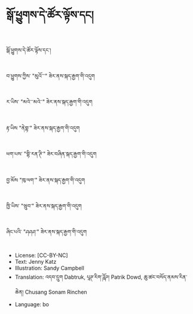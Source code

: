 # སྒོ་ཕྱུགས་དེ་ཚོར་ལྟོས་དང།

##
སྒོ་ཕྱུགས་དེ་ཚོར་ལྟོས་དང་།

##
བ་ཕྱུགས་ཀྱིས་ "མུའོ་་་" ཟེར་ནས་སྐད་རྒྱག་གི་འདུག

##
ར་ཡིས་ "མའེ་་་མའེ་་" ཟེར་ནས་སྐད་རྒྱག་གི་འདུག

##
རྟ་ཡིས "ནེགྷ་" ཟེར་ནས་སྐད་རྒྱག་གི་འདུག

##
ཕག་པས་ "གྷི་རན་ཊི་" ཟེར་བཞིན་སྐད་རྒྱག་གི་འདུག

##
བྱ་མོས "ཁུ་ལག་" ཟེར་ནས་སྐད་རྒྱག་གི་འདུག

##
ཁྱི་ཡིས་ "ཝུབ་" ཟེར་ནས་སྐད་རྒྱག་གི་འདུག

##
ཞིང་པའི་ "ཤཤཤ་" ཟེར་ནས་སྐད་རྒྱག་གི་འདུག

##
* License: [CC-BY-NC]
* Text: Jenny Katz
* Illustration: Sandy Campbell
* Translation: འདབ་དྲུག Dabtruk, པཱཊ་རིག་ཌཱོཌ། Patrik Dowd, ཆུ་ཚང་བསོད་ནམས་རིན་ཆེན། Chusang Sonam Rinchen
* Language: bo
